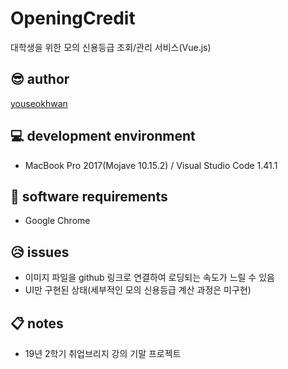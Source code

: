# OpeningCredit

대학생을 위한 모의 신용등급 조회/관리 서비스(Vue.js)

## 😎 author

[youseokhwan](https://github.com/youseokhwan)

## 💻 development environment

- MacBook Pro 2017(Mojave 10.15.2) / Visual Studio Code 1.41.1

## 📀 software requirements

- Google Chrome

## 😥 issues

- 이미지 파일을 github 링크로 연결하여 로딩되는 속도가 느릴 수 있음
- UI만 구현된 상태(세부적인 모의 신용등급 계산 과정은 미구현)

## 📋 notes

- 19년 2학기 취업브리지 강의 기말 프로젝트
